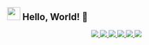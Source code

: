 ## <img src="https://media.giphy.com/media/hvRJCLFzcasrR4ia7z/giphy.gif" width="30px"> Hello, World! 👋

<div align="center"> 
  <a href="https://www.instagram.com/guuiidias_/" target="_blank">
    <img src="https://img.shields.io/badge/-Instagram-5d52cb?style=for-the-badge&logo=instagram&logoColor=white">
  </a>
  <a href="https://discord.com/users/guizao#3565" target="_blank">
    <img src="https://img.shields.io/badge/Discord-7289DA?style=for-the-badge&logo=discord&logoColor=white">
  </a> 
  <a href="mailto:guilhermexxzz54@gmail.com" target="_blank">
    <img src="https://img.shields.io/badge/-Gmail-d00000?style=for-the-badge&logo=gmail&logoColor=white">
  </a>
  <a href="https://www.linkedin.com/in/guilherme-dias-0ba202230/" target="_blank">
    <img src="https://img.shields.io/badge/-LinkedIn-%230077B5?style=for-the-badge&logo=linkedin&logoColor=white">
  </a>
  <a href="https://github.com/guuiidias" target="_blank">
    <img src="https://img.shields.io/badge/-GitHub-333333?style=for-the-badge&logo=github&logoColor=white">
  </a>
  <a href="https://portifolioguilherme1.netlify.app/" target="_blank">
    <img src="https://img.shields.io/badge/-Portf%C3%B3lio-0db760?style=for-the-badge&logo=netlify&logoColor=white">
  </a>
</div>
